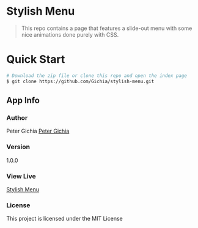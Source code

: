 # Stylish Menu
> This repo contains a page that features a slide-out menu with some nice animations done purely with CSS.

# Quick Start

```bash
# Download the zip file or clone this repo and open the index page
$ git clone https://github.com/Gichia/stylish-menu.git

```


## App Info

### Author

Peter Gichia
[Peter Gichia](https://github.com/Gichia "My Github Account")

### Version

1.0.0

### View Live
[Stylish Menu](https://gichia.github.io/stylish-menu/ "Load Preview")

### License

This project is licensed under the MIT License


